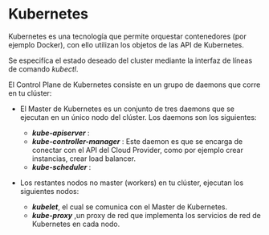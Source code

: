 # Kubernetes
Kubernetes es una tecnología que permite orquestar contenedores (por ejemplo Docker), con ello utilizan los objetos de las API de Kubernetes.

Se especifíca el estado deseado del cluster mediante la interfaz de líneas de comando *kubectl*.

El Control Plane de Kubernetes consiste en un grupo de daemons que corre en tu clúster:

- El Master de Kubernetes es un conjunto de tres daemons que se ejecutan en un único nodo del clúster. Los daemons son los siguientes:

    * __*kube-apiserver*__ : 
    * __*kube-controller-manager*__ : Este daemon es que se encarga de conectar con el API del Cloud Provider, como por ejemplo crear instancias, crear load balancer.
    * __*kube-scheduler*__ : 

- Los restantes nodos no master (workers) en tu clúster, ejecutan los siguientes nodos:

    * __*kubelet*__, el cual se comunica con el Master de Kubernetes.
    * __*kube-proxy*__ ,un proxy de red que implementa los servicios de red de Kubernetes en cada nodo.
